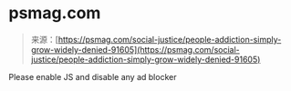 <!--yml
category: 未分类
date: 2024-05-27 14:56:15
-->

# psmag.com

> 来源：[https://psmag.com/social-justice/people-addiction-simply-grow-widely-denied-91605](https://psmag.com/social-justice/people-addiction-simply-grow-widely-denied-91605)

Please enable JS and disable any ad blocker